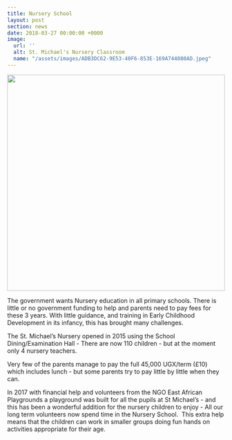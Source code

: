```yaml
---
title: Nursery School
layout: post
section: news
date: 2018-03-27 00:00:00 +0000
image:
  url: ''
  alt: St. Michael's Nursery Classroom
  name: "/assets/images/ADB3DC62-9E53-40F6-853E-169A744080AD.jpeg"
---
```

<a href="{{ site.url }}{{ site.baseurl }}/assets/images/{{ page.image.name }}"><img src="{{ site.url }}{{ site.baseurl }}/assets/images/{{ page.image.name }}" style="object-fit: cover; height: 500px; width: 100%;" /></a>

The government wants Nursery education in all primary schools. There is little or no government funding to help and parents need to pay fees for these 3 years. With little guidance, and training in Early Childhood Development in its infancy, this has brought many challenges.

The St. Michael’s Nursery opened in 2015 using the School Dining/Examination Hall - There are now 110 children - but at the moment only 4 nursery teachers.

Very few of the parents manage to pay the full 45,000 UGX/term (£10) which includes lunch -  but some parents try to pay little by little when they can.

In 2017 with financial help and volunteers from the NGO East African Playgrounds a playground was built for all the pupils at St Michael’s - and this has been a wonderful addition for the nursery children to enjoy - All our long term volunteers now spend time in the Nursery School.  This extra help means that the children can work in smaller groups doing fun hands on activities appropriate for their age.